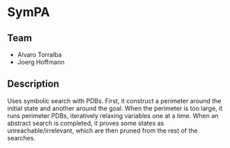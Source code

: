 SymPA
=======

Team
----
* Alvaro Torralba
* Joerg Hoffmann



Description
-----------
Uses symbolic search with PDBs. First, it construct a perimeter around the initial state and another around the goal. When the perimeter is too large, it runs perimeter PDBs, iteratively relaxing variables one at a time. When an abstract search is completed, it proves some states as unreachable/irrelevant, which are then pruned from the rest of the searches.
